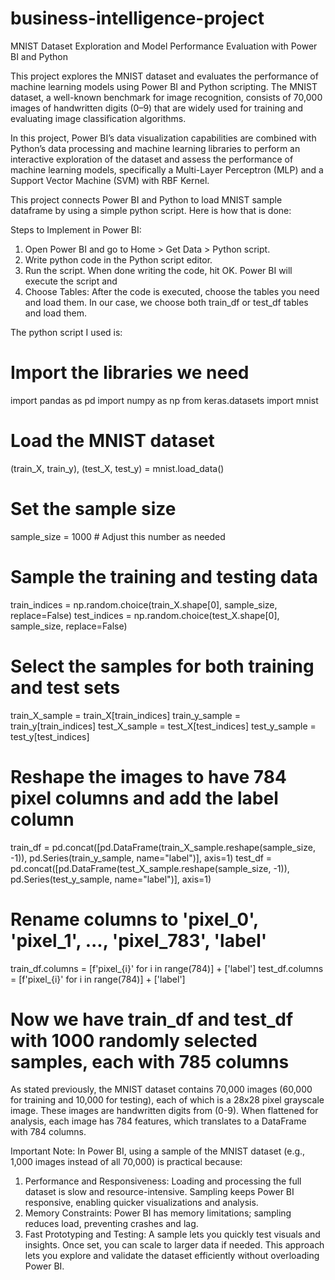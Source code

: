 # business-intelligence-project
MNIST Dataset Exploration and Model Performance Evaluation with Power BI and Python

This project explores the MNIST dataset and evaluates the performance of machine learning models using Power BI and Python scripting. The MNIST dataset, a well-known benchmark for image recognition, consists of 70,000 images of handwritten digits (0–9) that are widely used for training and evaluating image classification algorithms.

In this project, Power BI’s data visualization capabilities are combined with Python’s data processing and machine learning libraries to perform an interactive exploration of the dataset and assess the performance of machine learning models, specifically a Multi-Layer Perceptron (MLP) and a Support Vector Machine (SVM) with RBF Kernel.

This project connects Power BI and Python to load MNIST sample dataframe by using a simple python script. Here is how that is done:

Steps to Implement in Power BI:
1.	Open Power BI and go to Home > Get Data > Python script.
2.	Write python code in the Python script editor.
3.	Run the script. When done writing the code, hit OK. Power BI will execute the script and 
4.	Choose Tables: After the code is executed, choose the tables you need and load them. In our case, we choose both train_df or test_df tables and load them.

The python script I used is:

# Import the libraries we need
import pandas as pd
import numpy as np
from keras.datasets import mnist

# Load the MNIST dataset
(train_X, train_y), (test_X, test_y) = mnist.load_data()

# Set the sample size
sample_size = 1000  # Adjust this number as needed

# Sample the training and testing data
train_indices = np.random.choice(train_X.shape[0], sample_size, replace=False)
test_indices = np.random.choice(test_X.shape[0], sample_size, replace=False)

# Select the samples for both training and test sets
train_X_sample = train_X[train_indices]
train_y_sample = train_y[train_indices]
test_X_sample = test_X[test_indices]
test_y_sample = test_y[test_indices]

# Reshape the images to have 784 pixel columns and add the label column
train_df = pd.concat([pd.DataFrame(train_X_sample.reshape(sample_size, -1)), 
                      pd.Series(train_y_sample, name="label")], axis=1)
test_df = pd.concat([pd.DataFrame(test_X_sample.reshape(sample_size, -1)), 
                     pd.Series(test_y_sample, name="label")], axis=1)

# Rename columns to 'pixel_0', 'pixel_1', ..., 'pixel_783', 'label'
train_df.columns = [f'pixel_{i}' for i in range(784)] + ['label']
test_df.columns = [f'pixel_{i}' for i in range(784)] + ['label']

# Now we have train_df and test_df with 1000 randomly selected samples, each with 785 columns



As stated previously, the MNIST dataset contains 70,000 images (60,000 for training and 10,000 for testing), each of which is a 28x28 pixel grayscale image. These images are handwritten digits from (0-9). When flattened for analysis, each image has 784 features, which translates to a DataFrame with 784 columns.  

Important Note:
In Power BI, using a sample of the MNIST dataset (e.g., 1,000 images instead of all 70,000) is practical because:
1.	Performance and Responsiveness: Loading and processing the full dataset is slow and resource-intensive. Sampling keeps Power BI responsive, enabling quicker visualizations and analysis.
2.	Memory Constraints: Power BI has memory limitations; sampling reduces load, preventing crashes and lag.
3.	Fast Prototyping and Testing: A sample lets you quickly test visuals and insights. Once set, you can scale to larger data if needed.
This approach lets you explore and validate the dataset efficiently without overloading Power BI.
